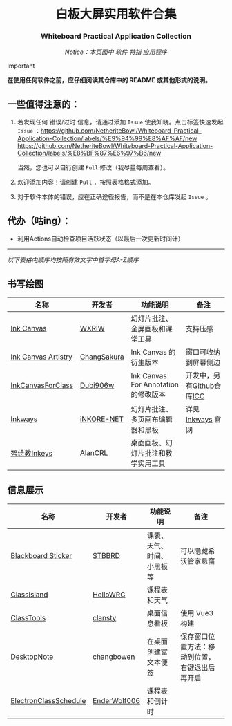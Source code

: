 <div align="center">

# 白板大屏实用软件合集
### Whiteboard Practical Application Collection

_Notice：本页面中 软件 特指 应用程序_
</div>

> [!IMPORTANT]
> **在使用任何软件之前，应仔细阅读其仓库中的 README 或其他形式的说明。**

## 一些值得注意的：

1. 若发现任何 错误/过时 信息，请通过添加 `Issue` 使我知晓。点击标签快速发起 `Issue` ：https://github.com/NetheriteBowl/Whiteboard-Practical-Application-Collection/labels/%E9%94%99%E8%AF%AF/new https://github.com/NetheriteBowl/Whiteboard-Practical-Application-Collection/labels/%E8%BF%87%E6%97%B6/new

   当然，您也可以自行创建 `Pull` 修改（我尽量每周查看）。
2. 欢迎添加内容！请创建 `Pull` ，按照表格格式添加。
3. 对于软件本体的错误，应在正确途径报告，而不是在本仓库发起 `Issue` 。

## 代办（咕ing）：
- 利用Actions自动检查项目活跃状态（以最后一次更新时间计）
--------
_以下表格内顺序均按照有效文字中首字母A-Z顺序_
## 书写绘图

| 名称 | 开发者 | 功能说明 | 备注 |
| - | - | - | -|
| [Ink Canvas](https://github.com/WXRIW/Ink-Canvas) | [WXRIW](https://github.com/WXRIW) | 幻灯片批注、全屏画板和课堂工具| 支持压感 |
| [Ink Canvas Artistry](https://github.com/ChangSakura/Ink-Canvas)| [ChangSakura](https://github.com/ChangSakura) | Ink Canvas 的衍生版本 | 窗口可收纳到屏幕侧边 |
| [InkCanvasForClass](https://gitea.bliemhax.com/kriastans/InkCanvasForClass) | [Dubi906w](https://github.com/kriastans) | Ink Canvas For Annotation 的修改版本 | 开发中，另有Github仓库[ICC](https://github.com/kriastans/InkCanvasForClass) |
| [Inkways](https://inkore.net/products/inkways) | [iNKORE-NET](https://github.com/iNKORE-NET) | 幻灯片批注、多页画布编辑器和黑板 | 详见 [Inkways](https://inkore.net/products/inkways/) 官网 |
| [智绘教Inkeys](https://github.com/Alan-CRL/Intelligent-Drawing-Teaching) | [AlanCRL](https://github.com/Alan-CRL) | 桌面画板、幻灯片批注和教学实用工具 |  |

## 信息展示

| 名称 | 开发者 | 功能说明 | 备注 |
| - | - | - | -|
| [Blackboard Sticker](https://github.com/STBBRD/ZongziTEK-Blackboard-Sticker) | [STBBRD](https://github.com/STBBRD) | 课表、天气、时间、小黑板等 | 可以隐藏希沃管家悬窗 |
| [ClassIsland](https://github.com/HelloWRC/ClassIsland) | [HelloWRC](https://github.com/HelloWRC) | 课程表和天气 |  |
| [ClassTools](https://github.com/clansty/ClassTools) | [clansty](https://github.com/clansty) | 桌面信息看板 | 使用 Vue3 构建 |
| [DesktopNote](https://github.com/changbowen/DesktopNote) | [changbowen](https://github.com/changbowen) | 在桌面创建富文本便签 | 保存窗口位置方法：移动到位置，右键退出后再开启 |
| [ElectronClassSchedule](https://github.com/EnderWolf006/ElectronClassSchedule) | [EnderWolf006](https://github.com/EnderWolf006) | 课程表和倒计时 |  |
